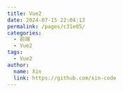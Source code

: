```yaml
---
title: Vue2
date: 2024-07-15 22:04:13
permalink: /pages/c31e05/
categories:
  - 前端
  - Vue2
tags:
  - Vue2
author: 
  name: Xin
  link: https://github.com/xin-code
---
```

